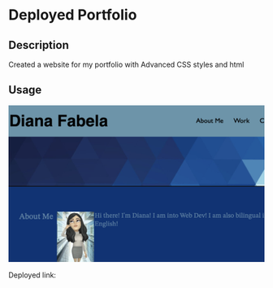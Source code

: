 # Deployed Portfolio

## Description
Created a website for my portfolio with Advanced CSS styles and html

## Usage

![This webpage includes a navigation bar, a header image and text and images.](./assets/images/Portfolio.png)

Deployed link: 


